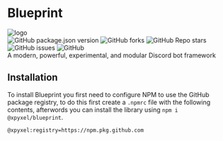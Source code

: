 # Blueprint

![logo](https://siasky.net/EADUGZcJXc9js3hyu-LEhw0sOjsn9YgmvzHta_TtElttPQ)  
![GitHub package.json version](https://img.shields.io/github/package-json/v/xpyxel/blueprint?style=flat-square)
![GitHub forks](https://img.shields.io/github/forks/xpyxel/blueprint?style=flat-square)
![GitHub Repo stars](https://img.shields.io/github/stars/xpyxel/blueprint?style=flat-square)
![GitHub issues](https://img.shields.io/github/issues/xpyxel/blueprint?style=flat-square)
![GitHub](https://img.shields.io/github/license/xpyxel/blueprint?style=flat-square)  
A modern, powerful, experimental, and modular Discord bot framework

## Installation

To install Blueprint you first need to configure NPM to use the GitHub package registry,
to do this first create a `.npmrc` file with the following contents, afterwords you can install the library using `npm i @xpyxel/blueprint`.

```npmrc
@xpyxel:registry=https://npm.pkg.github.com
```
